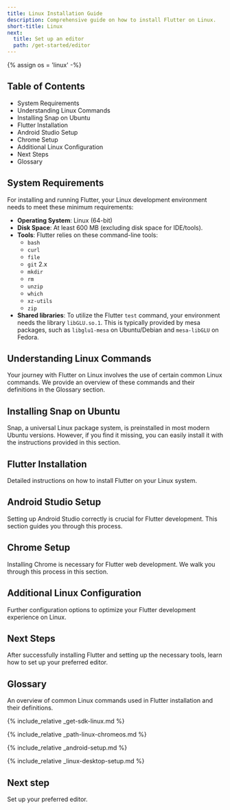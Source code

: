 ```yaml
---
title: Linux Installation Guide
description: Comprehensive guide on how to install Flutter on Linux.
short-title: Linux
next:
  title: Set up an editor
  path: /get-started/editor
---
```


{% assign os = 'linux' -%}

## Table of Contents
- System Requirements
- Understanding Linux Commands
- Installing Snap on Ubuntu
- Flutter Installation
- Android Studio Setup
- Chrome Setup
- Additional Linux Configuration
- Next Steps
- Glossary

## System Requirements
For installing and running Flutter, your Linux development environment needs to meet these minimum requirements:

- **Operating System**: Linux (64-bit)
- **Disk Space**: At least 600 MB (excluding disk space for IDE/tools).
- **Tools**: Flutter relies on these command-line tools:
  - `bash`
  - `curl`
  - `file`
  - `git` 2.x
  - `mkdir`
  - `rm`
  - `unzip`
  - `which`
  - `xz-utils`
  - `zip`
- **Shared libraries**: To utilize the Flutter `test` command, your environment needs the library `libGLU.so.1`. This is typically provided by mesa packages, such as `libglu1-mesa` on Ubuntu/Debian and `mesa-libGLU` on Fedora.

## Understanding Linux Commands
Your journey with Flutter on Linux involves the use of certain common Linux commands. We provide an overview of these commands and their definitions in the Glossary section.

## Installing Snap on Ubuntu
Snap, a universal Linux package system, is preinstalled in most modern Ubuntu versions. However, if you find it missing, you can easily install it with the instructions provided in this section.

## Flutter Installation
Detailed instructions on how to install Flutter on your Linux system.

## Android Studio Setup
Setting up Android Studio correctly is crucial for Flutter development. This section guides you through this process.

## Chrome Setup
Installing Chrome is necessary for Flutter web development. We walk you through this process in this section.

## Additional Linux Configuration
Further configuration options to optimize your Flutter development experience on Linux.

## Next Steps
After successfully installing Flutter and setting up the necessary tools, learn how to set up your preferred editor.

## Glossary
An overview of common Linux commands used in Flutter installation and their definitions.

{% include_relative _get-sdk-linux.md %}

{% include_relative _path-linux-chromeos.md %}

{% include_relative _android-setup.md %}

{% include_relative _linux-desktop-setup.md %}

## Next step

Set up your preferred editor.
